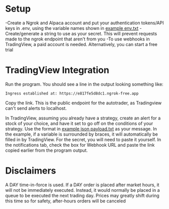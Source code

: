 # Setup
-Create a Ngrok and Alpaca account and put your authentication tokens/API keys in .env, using the variable names shown in [example env.txt](https://github.com/attash1/autotrader/blob/main/example%20env.txt)
-Create/generate a string to use as your secret. This will prevent requests made to the ngrok endpoint that aren't from you
-To use webhooks in TradingView, a paid account is needed. Alternatively, you can start a free trial

# TradingView Integration
Run the program. You should see a line in the output looking something like:
```
Ingress established at: https://e817fe5d8dc1.ngrok-free.app
```
Copy the link. This is the public endpoint for the autotrader, as Tradingview can't send alerts to localhost.

In TradingView, assuming you already have a strategy, create an alert for a stock of your choice, and have it set to go off on the conditions of your strategy.
Use the format in [example json payload.txt](https://github.com/attash1/autotrader/blob/main/example%20json%20payload.txt) as your message. In the example, if a 
variable is surrounded by braces, it will automatically be filled in by TradingView. For the secret, you will need to paste it yourself.
In the notifications tab, check the box for Webhook URL and paste the link copied earlier from the program output.

# Disclaimers
A DAY time-in-force is used. If a DAY order is placed after market hours, it will not be immediately executed. Instead, it would normally
be placed in a queue to be executed the next trading day. Prices may greatly shift during this time so for safety, after-hours orders
will be canceled
